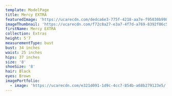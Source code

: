 ```yaml
---
template: ModelPage
title: Mercy EXTRA
featuredImage: 'https://ucarecdn.com/dedca6e3-775f-4218-aa7e-f95030b99826/'
imageThumbnail: 'https://ucarecdn.com/f72c8a27-e3a7-4f7d-a769-8392f06c5d5d/'
firstName: Mercy EXTRA
collection: Extras
height: 5'7
measurementType: bust
bust: 34 inches
waist: 25 inches
hips: 37 inches
size: '8'
shoeSize: '8'
hair: Black
eyes: Brown
imagePortfolio:
  - image: 'https://ucarecdn.com/e321d091-1d9c-4cc7-854b-a68b279123e5/'
---
```


